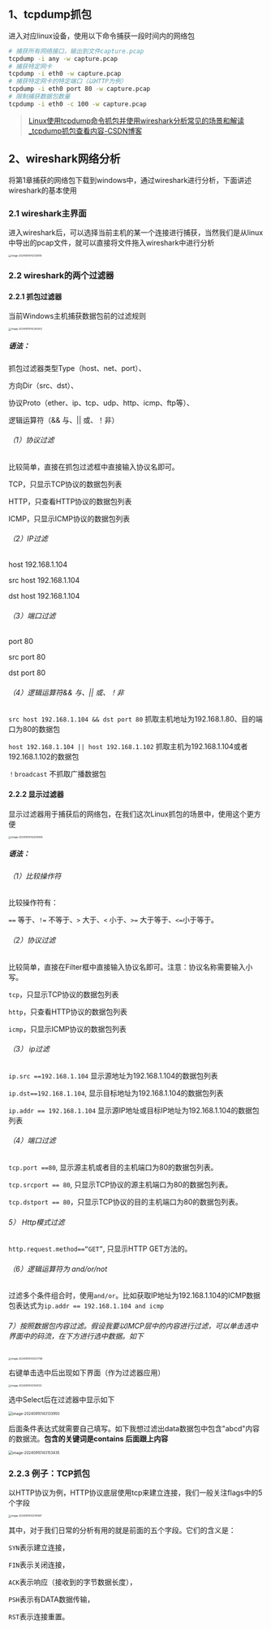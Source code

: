 ## 1、tcpdump抓包

进入对应linux设备，使用以下命令捕获一段时间内的网络包

```sh
# 捕获所有网络接口，输出到文件capture.pcap
tcpdump -i any -w capture.pcap
# 捕获特定网卡
tcpdump -i eth0 -w capture.pcap
# 捕获特定网卡的特定端口（以HTTP为例）
tcpdump -i eth0 port 80 -w capture.pcap
# 限制捕获数据包数量
tcpdump -i eth0 -c 100 -w capture.pcap
```

> [Linux使用tcpdump命令抓包并使用wireshark分析常见的场景和解读_tcpdump抓包查看内容-CSDN博客](https://blog.csdn.net/ethnicitybeta/article/details/140317736)



## 2、wireshark网络分析

将第1章捕获的网络包下载到windows中，通过wireshark进行分析，下面讲述wireshark的基本使用

### 2.1 wireshark主界面

进入wireshark后，可以选择当前主机的某一个连接进行捕获，当然我们是从linux中导出的pcap文件，就可以直接将文件拖入wireshark中进行分析

<img src="../../6.图片/image-20240910142129018.png" alt="image-20240910142129018" style="zoom:33%;" />

### 2.2 wireshark的两个过滤器

#### 2.2.1 抓包过滤器

当前Windows主机捕获数据包前的过滤规则

<img src="../../6.图片/image-20240910142242612.png" alt="image-20240910142242612" style="zoom:33%;" />

##### 语法：

抓包过滤器类型Type（host、net、port）、

方向Dir（src、dst）、

协议Proto（ether、ip、tcp、udp、http、icmp、ftp等）、

逻辑运算符（&& 与、|| 或、！非）

###### （1）协议过滤

比较简单，直接在抓包过滤框中直接输入协议名即可。

TCP，只显示TCP协议的数据包列表

HTTP，只查看HTTP协议的数据包列表

ICMP，只显示ICMP协议的数据包列表

###### （2）IP过滤

host 192.168.1.104

src host 192.168.1.104

dst host 192.168.1.104

###### （3）端口过滤

port 80

src port 80

dst port 80

###### （4）逻辑运算符&& 与、|| 或、！非

`src host 192.168.1.104 && dst port 80` 抓取主机地址为192.168.1.80、目的端口为80的数据包

`host 192.168.1.104 || host 192.168.1.102` 抓取主机为192.168.1.104或者192.168.1.102的数据包

`！broadcast` 不抓取广播数据包

#### 2.2.2 显示过滤器

显示过滤器用于捕获后的网络包，在我们这次Linux抓包的场景中，使用这个更方便

<img src="../../6.图片/image-20240910142634956.png" alt="image-20240910142634956" style="zoom:33%;" />

##### 语法：

###### （1）比较操作符

比较操作符有：

`==` 等于、`!=` 不等于、`>` 大于、`<` 小于、`>=` 大于等于、`<=`小于等于。

###### （2）协议过滤

比较简单，直接在Filter框中直接输入协议名即可。注意：协议名称需要输入小写。

`tcp`，只显示TCP协议的数据包列表

`http`，只查看HTTP协议的数据包列表

`icmp`，只显示ICMP协议的数据包列表

###### （3） ip过滤
`ip.src ==192.168.1.104` 显示源地址为192.168.1.104的数据包列表

`ip.dst==192.168.1.104`, 显示目标地址为192.168.1.104的数据包列表

`ip.addr == 192.168.1.104` 显示源IP地址或目标IP地址为192.168.1.104的数据包列表

###### （4）端口过滤

`tcp.port ==80`, 显示源主机或者目的主机端口为80的数据包列表。

`tcp.srcport == 80`, 只显示TCP协议的源主机端口为80的数据包列表。

`tcp.dstport == 80`，只显示TCP协议的目的主机端口为80的数据包列表。

###### 5） Http模式过滤

`http.request.method==“GET”`, 只显示HTTP GET方法的。

###### （6）逻辑运算符为 and/or/not

过滤多个条件组合时，使用`and/or`。比如获取IP地址为192.168.1.104的ICMP数据包表达式为`ip.addr == 192.168.1.104 and icmp`
###### 7）按照数据包内容过滤。假设我要以IMCP层中的内容进行过滤，可以单击选中界面中的码流，在下方进行选中数据。如下

<img src="../../6.图片/image-20240910143037796.png" alt="image-20240910143037796" style="zoom:33%;" />

右键单击选中后出现如下界面（作为过滤器应用）



<img src="../../6.图片/image-20240910143104133.png" alt="image-20240910143104133" style="zoom:33%;" />

选中Select后在过滤器中显示如下

<img src="../../6.图片/image-20240910143133950.png" alt="image-20240910143133950" style="zoom:50%;" />

后面条件表达式就需要自己填写。如下我想过滤出data数据包中包含"abcd"内容的数据流。**包含的关键词是contains 后面跟上内容**

<img src="../../6.图片/image-20240910143153435.png" alt="image-20240910143153435" style="zoom:50%;" />

### 2.2.3 例子：TCP抓包

以HTTP协议为例，HTTP协议底层使用tcp来建立连接，我们一般关注flags中的5个字段

<img src="../../6.图片/image-20240910143741487.png" alt="image-20240910143741487" style="zoom:33%;" />

其中，对于我们日常的分析有用的就是前面的五个字段。它们的含义是：

`SYN`表示建立连接，

`FIN`表示关闭连接，

`ACK`表示响应（接收到的字节数据长度），

`PSH`表示有DATA数据传输，

`RST`表示连接重置。